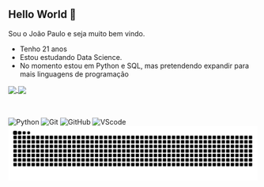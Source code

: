 ## Hello World 👋
Sou o João Paulo e seja muito bem vindo.
-  Tenho 21 anos
-  Estou estudando Data Science.
-  No momento estou em Python e SQL, mas pretendendo expandir para mais linguagens de programação

<a href="https://github.com/anuraghazra/github-readme-stats">
  <img width="42%" align="center" src="https://github-readme-stats.vercel.app/api?username=JoaoPauloCosta812&count_private=true&show_icons=true&theme=tokyonight" />
</a>
<a href="https://github.com/anuraghazra/convoychat">
  <img width="31.7%" align="center" src="https://github-readme-stats.vercel.app/api/top-langs/?username=JoaoPauloCosta812&theme=tokyonight" />
</a>

##

<div style="display: inline_block"><br>
  <img align="center" alt="Python" height="30" width="40" src="https://cdn.jsdelivr.net/gh/devicons/devicon@latest/icons/python/python-original.svg" />
  <img align="center" alt="Git" height="30" width="40" src="https://cdn.jsdelivr.net/gh/devicons/devicon@latest/icons/git/git-original.svg" />
  <img align="center" alt="GitHub" height="30" width="40" src="https://images.icon-icons.com/3685/PNG/512/github_logo_icon_229278.png" />
<!-- <img align="center" alt="SQL" height="30" width="40" src="https://cdn.jsdelivr.net/gh/devicons/devicon@latest/icons/azuresqldatabase/azuresqldatabase-original.svg" />-->
  <img align="center" alt="VScode" height="30" width="40" src="https://cdn.jsdelivr.net/gh/devicons/devicon@latest/icons/vscode/vscode-original.svg" />
</div>

<picture>
  <source media="(prefers-color-scheme: dark)" srcset="https://raw.githubusercontent.com/JoaoPauloCosta812/JoaoPauloCosta812/output/github-contribution-grid-snake-dark.svg">
  <source media="(prefers-color-scheme: light)" srcset="https://raw.githubusercontent.com/JoaoPauloCosta812/JoaoPauloCosta812/output/github-contribution-grid-snake.svg">
  <img alt="github contribution grid snake animation" src="https://raw.githubusercontent.com/JoaoPauloCosta812/JoaoPauloCosta812/output/github-contribution-grid-snake.svg">
</picture>
